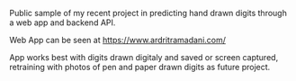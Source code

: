Public sample of my recent project in predicting hand drawn digits through a web app and backend API.

Web App can be seen at https://www.ardritramadani.com/

App works best with digits drawn digitaly and saved or screen captured, retraining with photos of pen and paper drawn digits as future project.
